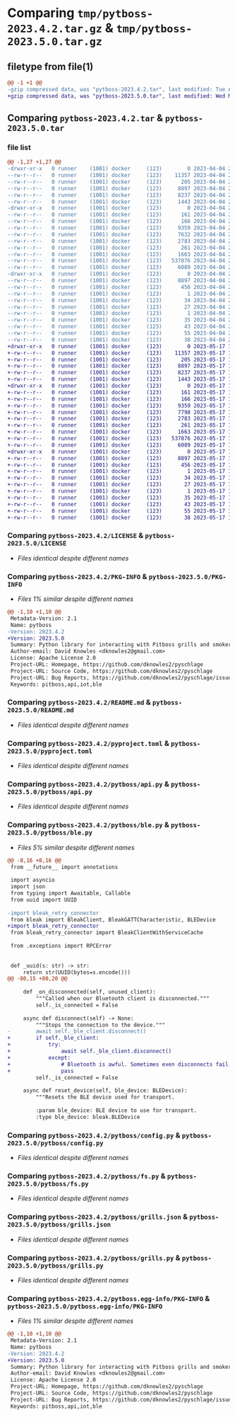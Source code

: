 # Comparing `tmp/pytboss-2023.4.2.tar.gz` & `tmp/pytboss-2023.5.0.tar.gz`

## filetype from file(1)

```diff
@@ -1 +1 @@
-gzip compressed data, was "pytboss-2023.4.2.tar", last modified: Tue Apr  4 21:21:15 2023, max compression
+gzip compressed data, was "pytboss-2023.5.0.tar", last modified: Wed May 17 12:57:37 2023, max compression
```

## Comparing `pytboss-2023.4.2.tar` & `pytboss-2023.5.0.tar`

### file list

```diff
@@ -1,27 +1,27 @@
-drwxr-xr-x   0 runner    (1001) docker     (123)        0 2023-04-04 21:21:15.425599 pytboss-2023.4.2/
--rw-r--r--   0 runner    (1001) docker     (123)    11357 2023-04-04 21:20:58.000000 pytboss-2023.4.2/LICENSE
--rw-r--r--   0 runner    (1001) docker     (123)      205 2023-04-04 21:20:58.000000 pytboss-2023.4.2/MANIFEST.in
--rw-r--r--   0 runner    (1001) docker     (123)     8897 2023-04-04 21:21:15.425599 pytboss-2023.4.2/PKG-INFO
--rw-r--r--   0 runner    (1001) docker     (123)     8237 2023-04-04 21:20:58.000000 pytboss-2023.4.2/README.md
--rw-r--r--   0 runner    (1001) docker     (123)     1443 2023-04-04 21:20:58.000000 pytboss-2023.4.2/pyproject.toml
-drwxr-xr-x   0 runner    (1001) docker     (123)        0 2023-04-04 21:21:15.421599 pytboss-2023.4.2/pytboss/
--rw-r--r--   0 runner    (1001) docker     (123)      161 2023-04-04 21:20:58.000000 pytboss-2023.4.2/pytboss/__init__.py
--rw-r--r--   0 runner    (1001) docker     (123)      166 2023-04-04 21:21:15.000000 pytboss-2023.4.2/pytboss/_version.py
--rw-r--r--   0 runner    (1001) docker     (123)     9359 2023-04-04 21:20:58.000000 pytboss-2023.4.2/pytboss/api.py
--rw-r--r--   0 runner    (1001) docker     (123)     7632 2023-04-04 21:20:58.000000 pytboss-2023.4.2/pytboss/ble.py
--rw-r--r--   0 runner    (1001) docker     (123)     2783 2023-04-04 21:20:58.000000 pytboss-2023.4.2/pytboss/config.py
--rw-r--r--   0 runner    (1001) docker     (123)      261 2023-04-04 21:20:58.000000 pytboss-2023.4.2/pytboss/exceptions.py
--rw-r--r--   0 runner    (1001) docker     (123)     1663 2023-04-04 21:20:58.000000 pytboss-2023.4.2/pytboss/fs.py
--rw-r--r--   0 runner    (1001) docker     (123)   537876 2023-04-04 21:20:58.000000 pytboss-2023.4.2/pytboss/grills.json
--rw-r--r--   0 runner    (1001) docker     (123)     6089 2023-04-04 21:20:58.000000 pytboss-2023.4.2/pytboss/grills.py
-drwxr-xr-x   0 runner    (1001) docker     (123)        0 2023-04-04 21:21:15.425599 pytboss-2023.4.2/pytboss.egg-info/
--rw-r--r--   0 runner    (1001) docker     (123)     8897 2023-04-04 21:21:15.000000 pytboss-2023.4.2/pytboss.egg-info/PKG-INFO
--rw-r--r--   0 runner    (1001) docker     (123)      456 2023-04-04 21:21:15.000000 pytboss-2023.4.2/pytboss.egg-info/SOURCES.txt
--rw-r--r--   0 runner    (1001) docker     (123)        1 2023-04-04 21:21:15.000000 pytboss-2023.4.2/pytboss.egg-info/dependency_links.txt
--rw-r--r--   0 runner    (1001) docker     (123)       34 2023-04-04 21:21:15.000000 pytboss-2023.4.2/pytboss.egg-info/requires.txt
--rw-r--r--   0 runner    (1001) docker     (123)       27 2023-04-04 21:21:15.000000 pytboss-2023.4.2/pytboss.egg-info/top_level.txt
--rw-r--r--   0 runner    (1001) docker     (123)        1 2023-04-04 21:21:15.000000 pytboss-2023.4.2/pytboss.egg-info/zip-safe
--rw-r--r--   0 runner    (1001) docker     (123)       35 2023-04-04 21:20:58.000000 pytboss-2023.4.2/requirements-dev.txt
--rw-r--r--   0 runner    (1001) docker     (123)       43 2023-04-04 21:20:58.000000 pytboss-2023.4.2/requirements-test.txt
--rw-r--r--   0 runner    (1001) docker     (123)       55 2023-04-04 21:20:58.000000 pytboss-2023.4.2/requirements.txt
--rw-r--r--   0 runner    (1001) docker     (123)       38 2023-04-04 21:21:15.425599 pytboss-2023.4.2/setup.cfg
+drwxr-xr-x   0 runner    (1001) docker     (123)        0 2023-05-17 12:57:37.813426 pytboss-2023.5.0/
+-rw-r--r--   0 runner    (1001) docker     (123)    11357 2023-05-17 12:57:11.000000 pytboss-2023.5.0/LICENSE
+-rw-r--r--   0 runner    (1001) docker     (123)      205 2023-05-17 12:57:11.000000 pytboss-2023.5.0/MANIFEST.in
+-rw-r--r--   0 runner    (1001) docker     (123)     8897 2023-05-17 12:57:37.813426 pytboss-2023.5.0/PKG-INFO
+-rw-r--r--   0 runner    (1001) docker     (123)     8237 2023-05-17 12:57:11.000000 pytboss-2023.5.0/README.md
+-rw-r--r--   0 runner    (1001) docker     (123)     1443 2023-05-17 12:57:11.000000 pytboss-2023.5.0/pyproject.toml
+drwxr-xr-x   0 runner    (1001) docker     (123)        0 2023-05-17 12:57:37.809426 pytboss-2023.5.0/pytboss/
+-rw-r--r--   0 runner    (1001) docker     (123)      161 2023-05-17 12:57:11.000000 pytboss-2023.5.0/pytboss/__init__.py
+-rw-r--r--   0 runner    (1001) docker     (123)      166 2023-05-17 12:57:37.000000 pytboss-2023.5.0/pytboss/_version.py
+-rw-r--r--   0 runner    (1001) docker     (123)     9359 2023-05-17 12:57:11.000000 pytboss-2023.5.0/pytboss/api.py
+-rw-r--r--   0 runner    (1001) docker     (123)     7798 2023-05-17 12:57:11.000000 pytboss-2023.5.0/pytboss/ble.py
+-rw-r--r--   0 runner    (1001) docker     (123)     2783 2023-05-17 12:57:11.000000 pytboss-2023.5.0/pytboss/config.py
+-rw-r--r--   0 runner    (1001) docker     (123)      261 2023-05-17 12:57:11.000000 pytboss-2023.5.0/pytboss/exceptions.py
+-rw-r--r--   0 runner    (1001) docker     (123)     1663 2023-05-17 12:57:11.000000 pytboss-2023.5.0/pytboss/fs.py
+-rw-r--r--   0 runner    (1001) docker     (123)   537876 2023-05-17 12:57:11.000000 pytboss-2023.5.0/pytboss/grills.json
+-rw-r--r--   0 runner    (1001) docker     (123)     6089 2023-05-17 12:57:11.000000 pytboss-2023.5.0/pytboss/grills.py
+drwxr-xr-x   0 runner    (1001) docker     (123)        0 2023-05-17 12:57:37.813426 pytboss-2023.5.0/pytboss.egg-info/
+-rw-r--r--   0 runner    (1001) docker     (123)     8897 2023-05-17 12:57:37.000000 pytboss-2023.5.0/pytboss.egg-info/PKG-INFO
+-rw-r--r--   0 runner    (1001) docker     (123)      456 2023-05-17 12:57:37.000000 pytboss-2023.5.0/pytboss.egg-info/SOURCES.txt
+-rw-r--r--   0 runner    (1001) docker     (123)        1 2023-05-17 12:57:37.000000 pytboss-2023.5.0/pytboss.egg-info/dependency_links.txt
+-rw-r--r--   0 runner    (1001) docker     (123)       34 2023-05-17 12:57:37.000000 pytboss-2023.5.0/pytboss.egg-info/requires.txt
+-rw-r--r--   0 runner    (1001) docker     (123)       27 2023-05-17 12:57:37.000000 pytboss-2023.5.0/pytboss.egg-info/top_level.txt
+-rw-r--r--   0 runner    (1001) docker     (123)        1 2023-05-17 12:57:37.000000 pytboss-2023.5.0/pytboss.egg-info/zip-safe
+-rw-r--r--   0 runner    (1001) docker     (123)       35 2023-05-17 12:57:11.000000 pytboss-2023.5.0/requirements-dev.txt
+-rw-r--r--   0 runner    (1001) docker     (123)       43 2023-05-17 12:57:11.000000 pytboss-2023.5.0/requirements-test.txt
+-rw-r--r--   0 runner    (1001) docker     (123)       55 2023-05-17 12:57:11.000000 pytboss-2023.5.0/requirements.txt
+-rw-r--r--   0 runner    (1001) docker     (123)       38 2023-05-17 12:57:37.813426 pytboss-2023.5.0/setup.cfg
```

### Comparing `pytboss-2023.4.2/LICENSE` & `pytboss-2023.5.0/LICENSE`

 * *Files identical despite different names*

### Comparing `pytboss-2023.4.2/PKG-INFO` & `pytboss-2023.5.0/PKG-INFO`

 * *Files 1% similar despite different names*

```diff
@@ -1,10 +1,10 @@
 Metadata-Version: 2.1
 Name: pytboss
-Version: 2023.4.2
+Version: 2023.5.0
 Summary: Python library for interacting with Pitboss grills and smokers.
 Author-email: David Knowles <dknowles2@gmail.com>
 License: Apache License 2.0
 Project-URL: Homepage, https://github.com/dknowles2/pyschlage
 Project-URL: Source Code, https://github.com/dknowles2/pyschlage
 Project-URL: Bug Reports, https://github.com/dknowles2/pyschlage/issues
 Keywords: pitboss,api,iot,ble
```

### Comparing `pytboss-2023.4.2/README.md` & `pytboss-2023.5.0/README.md`

 * *Files identical despite different names*

### Comparing `pytboss-2023.4.2/pyproject.toml` & `pytboss-2023.5.0/pyproject.toml`

 * *Files identical despite different names*

### Comparing `pytboss-2023.4.2/pytboss/api.py` & `pytboss-2023.5.0/pytboss/api.py`

 * *Files identical despite different names*

### Comparing `pytboss-2023.4.2/pytboss/ble.py` & `pytboss-2023.5.0/pytboss/ble.py`

 * *Files 5% similar despite different names*

```diff
@@ -8,16 +8,16 @@
 from __future__ import annotations
 
 import asyncio
 import json
 from typing import Awaitable, Callable
 from uuid import UUID
 
-import bleak_retry_connector
 from bleak import BleakClient, BleakGATTCharacteristic, BLEDevice
+import bleak_retry_connector
 from bleak_retry_connector import BleakClientWithServiceCache
 
 from .exceptions import RPCError
 
 
 def _uuid(s: str) -> str:
     return str(UUID(bytes=s.encode()))
@@ -80,15 +80,20 @@
 
     def _on_disconnected(self, unused_client):
         """Called when our Bluetooth client is disconnected."""
         self._is_connected = False
 
     async def disconnect(self) -> None:
         """Stops the connection to the device."""
-        await self._ble_client.disconnect()
+        if self._ble_client:
+            try:
+                await self._ble_client.disconnect()
+            except:
+                # Bluetooth is awful. Sometimes even disconnects fail.
+                pass
         self._is_connected = False
 
     async def reset_device(self, ble_device: BLEDevice):
         """Resets the BLE device used for transport.
 
         :param ble_device: BLE device to use for transport.
         :type ble_device: bleak.BLEDevice
```

### Comparing `pytboss-2023.4.2/pytboss/config.py` & `pytboss-2023.5.0/pytboss/config.py`

 * *Files identical despite different names*

### Comparing `pytboss-2023.4.2/pytboss/fs.py` & `pytboss-2023.5.0/pytboss/fs.py`

 * *Files identical despite different names*

### Comparing `pytboss-2023.4.2/pytboss/grills.json` & `pytboss-2023.5.0/pytboss/grills.json`

 * *Files identical despite different names*

### Comparing `pytboss-2023.4.2/pytboss/grills.py` & `pytboss-2023.5.0/pytboss/grills.py`

 * *Files identical despite different names*

### Comparing `pytboss-2023.4.2/pytboss.egg-info/PKG-INFO` & `pytboss-2023.5.0/pytboss.egg-info/PKG-INFO`

 * *Files 1% similar despite different names*

```diff
@@ -1,10 +1,10 @@
 Metadata-Version: 2.1
 Name: pytboss
-Version: 2023.4.2
+Version: 2023.5.0
 Summary: Python library for interacting with Pitboss grills and smokers.
 Author-email: David Knowles <dknowles2@gmail.com>
 License: Apache License 2.0
 Project-URL: Homepage, https://github.com/dknowles2/pyschlage
 Project-URL: Source Code, https://github.com/dknowles2/pyschlage
 Project-URL: Bug Reports, https://github.com/dknowles2/pyschlage/issues
 Keywords: pitboss,api,iot,ble
```

